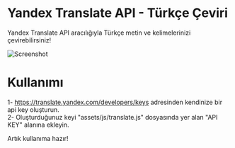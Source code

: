 # Yandex Translate API - Türkçe Çeviri

Yandex Translate API aracılığıyla Türkçe metin ve kelimelerinizi çevirebilirsiniz!

![Screenshot](https://repository-images.githubusercontent.com/191400958/1bfde180-8c7b-11e9-9a51-9f14fc6753af)


# Kullanımı

1- https://translate.yandex.com/developers/keys adresinden kendinize bir api key oluşturun.<br>
2- Oluşturduğunuz keyi "assets/js/translate.js" dosyasında yer alan "API KEY" alanına ekleyin.

Artık kullanıma hazır!
